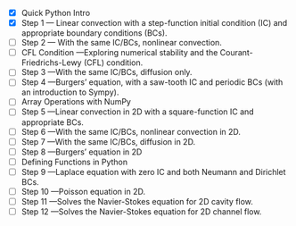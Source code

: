 - [x] Quick Python Intro
- [x] Step 1 — Linear convection with a step-function initial condition (IC) and appropriate boundary conditions (BCs).
- [ ] Step 2 — With the same IC/BCs, nonlinear convection.
- [ ] CFL Condition —Exploring numerical stability and the Courant-Friedrichs-Lewy (CFL) condition.
- [ ] Step 3 —With the same IC/BCs, diffusion only.
- [ ] Step 4 —Burgers’ equation, with a saw-tooth IC and periodic BCs (with an introduction to Sympy).
- [ ] Array Operations with NumPy
- [ ] Step 5 —Linear convection in 2D with a square-function IC and appropriate BCs.
- [ ] Step 6 —With the same IC/BCs, nonlinear convection in 2D.
- [ ] Step 7 —With the same IC/BCs, diffusion in 2D.
- [ ] Step 8 —Burgers’ equation in 2D
- [ ] Defining Functions in Python
- [ ] Step 9 —Laplace equation with zero IC and both Neumann and Dirichlet BCs.
- [ ] Step 10 —Poisson equation in 2D.
- [ ] Step 11 —Solves the Navier-Stokes equation for 2D cavity flow.
- [ ] Step 12 —Solves the Navier-Stokes equation for 2D channel flow.
